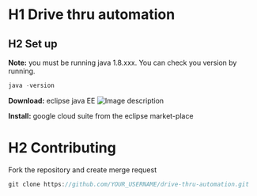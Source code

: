 # H1 Drive thru automation

## H2 Set up
**Note:** you must be running java 1.8.xxx. You can check you version by running.

```java
java -version
```
**Download:** eclipse java EE
![Image description](https://www.codejava.net/images/articles/ides/eclipse/howto/EclipseInstaller.png)

**Install:** google cloud suite from the eclipse market-place

# H2 Contributing

Fork the repository and create merge request

```java
git clone https://github.com/YOUR_USERNAME/drive-thru-automation.git
```
